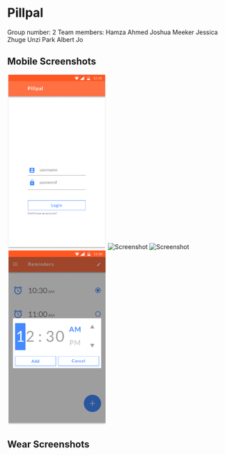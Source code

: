 # Pillpal
Group number: 2
Team members:
Hamza Ahmed
Joshua Meeker
Jessica Zhuge
Unzi Park
Albert Jo

## Mobile Screenshots

<img src="screenshots/login_page.png" height="400" alt="Screenshot"/>
<img src="screenshots/refill_page.png" height="400" alt="Screenshot"/>
<img src="screenshots/reminder_page.png" height="400" alt="Screenshot"/>

<img src="screenshots/add_reminder.png" height="400" alt="Screenshot"/>

## Wear Screenshots
